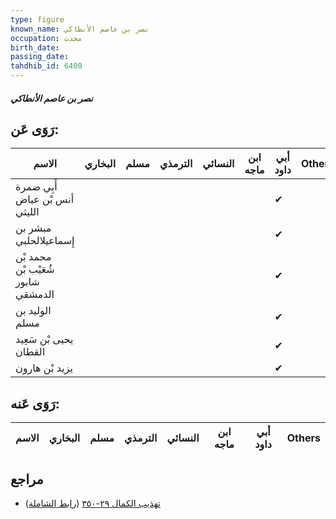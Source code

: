 ```yaml
---
type: figure
known_name: نصر بن عاصم الأنطاكي
occupation: محدث
birth_date:
passing_date:
tahdhib_id: 6400
---
```

##### نصر بن عاصم الأنطاكي

## رَوَى عَن:
| الاسم                              | البخاري | مسلم | الترمذي | النسائي | ابن ماجه | أبي داود | Others |
| ---------------------------------- | ------- | ---- | ------- | ------- | -------- | -------- | ------ |
| أَبِي ضمرة أنس بْن عياض الليثي     |         |      |         |         |          | ✔        |        |
| مبشر بن إِسماعيلالحلبي             |         |      |         |         |          | ✔        |        |
| محمد بْن شُعَيْب بْن شابور الدمشقي |         |      |         |         |          | ✔        |        |
| الوليد بن مسلم                     |         |      |         |         |          | ✔        |        |
| يحيى بْن سَعِيد القطان             |         |      |         |         |          | ✔        |        |
| يزيد بْن هارون                     |         |      |         |         |          | ✔        |        |
## رَوَى عَنه:
| الاسم | البخاري | مسلم | الترمذي | النسائي | ابن ماجه | أبي داود | Others |
| ----- | ------- | ---- | ------- | ------- | -------- | -------- | ------ |
## مراجع
- [تهذيب الكمال ٢٩-٣٥٠](obsidian://open?vault=Tahdhib-al-Kamal&file=Figures/٦٤٠٠-نصر%20بن%20عاصم%20الأنطاكي) ([رابط الشاملة](https://shamela.ws/book/3722/15921))